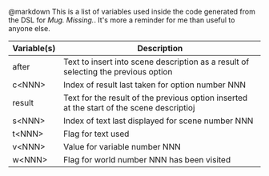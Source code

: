 @markdown
This is a list of variables used inside the code generated from the DSL for
*Mug. Missing.*. It's more a reminder for me than useful to anyone else.

|Variable(s)|Description|
|-|-|
after|Text to insert into scene description as a result of selecting the previous option
c&lt;NNN&gt;|Index of result last taken for option number NNN
result|Text for the result of the previous option inserted at the start of the scene descriptioj
s&lt;NNN&gt;|Index of text last displayed for scene number NNN
t&lt;NNN&gt;|Flag for text used
v&lt;NNN&gt;|Value for variable number NNN
w&lt;NNN&gt;|Flag for world number NNN has been visited
